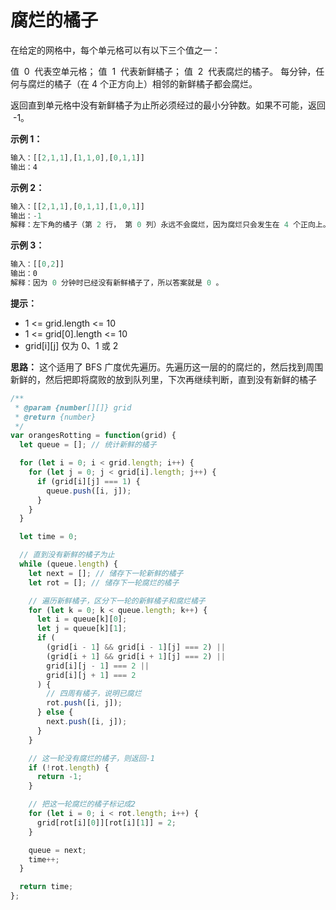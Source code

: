 # 腐烂的橘子

在给定的网格中，每个单元格可以有以下三个值之一：

值  0  代表空单元格；
值  1  代表新鲜橘子；
值  2  代表腐烂的橘子。
每分钟，任何与腐烂的橘子（在 4 个正方向上）相邻的新鲜橘子都会腐烂。

返回直到单元格中没有新鲜橘子为止所必须经过的最小分钟数。如果不可能，返回  -1。

**示例 1：**

```js
输入：[[2,1,1],[1,1,0],[0,1,1]]
输出：4
```

**示例 2：**

```js
输入：[[2,1,1],[0,1,1],[1,0,1]]
输出：-1
解释：左下角的橘子（第 2 行， 第 0 列）永远不会腐烂，因为腐烂只会发生在 4 个正向上。
```

**示例 3：**

```js
输入：[[0,2]]
输出：0
解释：因为 0 分钟时已经没有新鲜橘子了，所以答案就是 0 。
```

**提示：**

- 1 <= grid.length <= 10
- 1 <= grid[0].length <= 10
- grid[i][j] 仅为 0、1 或 2

**思路：**
这个适用了 BFS 广度优先遍历。先遍历这一层的的腐烂的，然后找到周围新鲜的，然后把即将腐败的放到队列里，下次再继续判断，直到没有新鲜的橘子

```js
/**
 * @param {number[][]} grid
 * @return {number}
 */
var orangesRotting = function(grid) {
  let queue = []; // 统计新鲜的橘子

  for (let i = 0; i < grid.length; i++) {
    for (let j = 0; j < grid[i].length; j++) {
      if (grid[i][j] === 1) {
        queue.push([i, j]);
      }
    }
  }

  let time = 0;

  // 直到没有新鲜的橘子为止
  while (queue.length) {
    let next = []; // 储存下一轮新鲜的橘子
    let rot = []; // 储存下一轮腐烂的橘子

    // 遍历新鲜橘子，区分下一轮的新鲜橘子和腐烂橘子
    for (let k = 0; k < queue.length; k++) {
      let i = queue[k][0];
      let j = queue[k][1];
      if (
        (grid[i - 1] && grid[i - 1][j] === 2) ||
        (grid[i + 1] && grid[i + 1][j] === 2) ||
        grid[i][j - 1] === 2 ||
        grid[i][j + 1] === 2
      ) {
        // 四周有橘子，说明已腐烂
        rot.push([i, j]);
      } else {
        next.push([i, j]);
      }
    }

    // 这一轮没有腐烂的橘子，则返回-1
    if (!rot.length) {
      return -1;
    }

    // 把这一轮腐烂的橘子标记成2
    for (let i = 0; i < rot.length; i++) {
      grid[rot[i][0]][rot[i][1]] = 2;
    }

    queue = next;
    time++;
  }

  return time;
};
```
